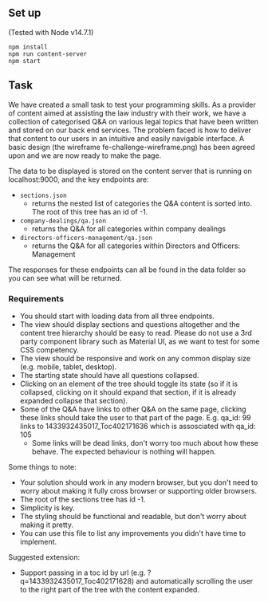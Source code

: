 ## Set up

(Tested with Node v14.7.1)

```
npm install
npm run content-server
npm start
```

## Task

We have created a small task to test your programming skills. As a provider of content aimed at assisting the law industry with their work, we have a collection of categorised Q&A on various legal topics that have been written and stored on our back end services.
The problem faced is how to deliver that content to our users in an intuitive and easily navigable interface. A basic design (the wireframe fe-challenge-wireframe.png) has been agreed upon and we are now ready to make the page.

The data to be displayed is stored on the content server that is running on localhost:9000, and the key endpoints are:

* `sections.json`
    * returns the nested list of categories the Q&A content is sorted into. The root of this tree has an id of -1.
* `company-dealings/qa.json`
    * returns the Q&A for all categories within company dealings
* `directors-officers-management/qa.json`
    * returns the Q&A for all categories within Directors and Officers: Management

The responses for these endpoints can all be found in the data folder so you can see what will be returned.

### Requirements
* You should start with loading data from all three endpoints.
* The view should display sections and questions altogether and the content tree hierarchy should be easy to read. Please do not use a 3rd party component library such as Material UI, as we want to test for some CSS competency.
* The view should be responsive and work on any common display size (e.g. mobile, tablet, desktop).
* The starting state should have all questions collapsed.
* Clicking on an element of the tree should toggle its state (so if it is collapsed, clicking on it should expand that section, if it is already expanded collapse that section).
* Some of the Q&A have links to other Q&A on the same page, clicking these links should take the user to that part of the page. E.g. qa_id: 99 links to 1433932435017_Toc402171636 which is assosciated with qa_id: 105
    * Some links will be dead links, don't worry too much about how these behave. The expected behaviour is nothing will happen.


Some things to note:

* Your solution should work in any modern browser, but you don't need to worry about making it fully cross browser or supporting older browsers.
* The root of the sections tree has id -1.
* Simplicity is key.
* The styling should be functional and readable, but don't worry about making it pretty.
* You can use this file to list any improvements you didn't have time to implement.


Suggested extension:

* Support passing in a toc id by url (e.g. ?q=1433932435017_Toc402171628) and automatically scrolling the user to the right part of the tree with the content expanded.
